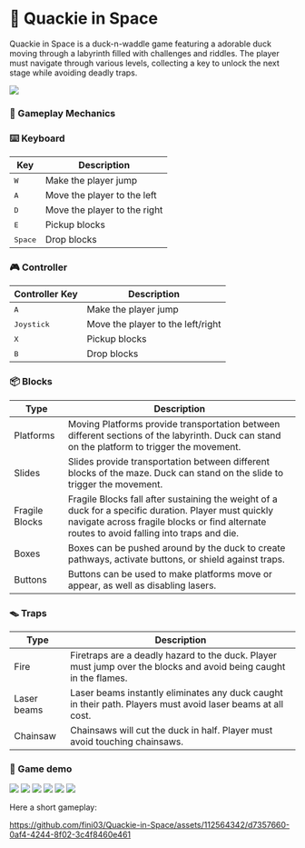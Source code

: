 # 🦆 Quackie in Space
Quackie in Space is a duck-n-waddle game featuring a adorable duck moving
through a labyrinth filled with challenges and riddles. The player must
navigate through various levels, collecting a key to unlock the next stage
while avoiding deadly traps.

<img src="https://github.com/fini03/Quackie-in-Space/blob/main/media/screens/menu.png">

### 👾 Gameplay Mechanics

### ⌨️ Keyboard
| Key                | Description                                                          |
|--------------------|--------------------------------------------------------------------- |
| <kbd>W</kbd>       | Make the player jump                                                 |
| <kbd>A</kbd>       | Move the player to the left                                          |
| <kbd>D</kbd>       | Move the player to the right                                         |
| <kbd>E</kbd>       | Pickup blocks                                                        |
| <kbd>Space</kbd>   | Drop blocks                                                          |

### 🎮 Controller

| Controller Key                | Description                                                          |
|--------------------|--------------------------------------------------------------------- |
| <kbd>A</kbd>       | Make the player jump                                                 |
| <kbd>Joystick</kbd>       | Move the player to the left/right                                          |
| <kbd>X</kbd>       | Pickup blocks                                                        |
| <kbd>B</kbd>   | Drop blocks                                                          |

### 📦 Blocks

| Type              | Description                                                          |
|-------------------|--------------------------------------------------------------------- |
| Platforms         | Moving Platforms provide transportation between different sections of the labyrinth. Duck can stand on the platform to trigger the movement.                    |
| Slides            | Slides provide transportation between different blocks of the maze. Duck can stand on the slide to trigger the movement.                                  |
| Fragile Blocks    | Fragile Blocks fall after sustaining the weight of a duck for a specific duration. Player must quickly navigate across fragile blocks or find alternate routes to avoid falling into traps and die.                              |
| Boxes             | Boxes can be pushed around by the duck to create pathways, activate buttons, or shield against traps.                              |
| Buttons           | Buttons can be used to make platforms move or appear, as well as disabling lasers.                               |

### 🪤 Traps

| Type              | Description                                                          |
|-------------------|--------------------------------------------------------------------- |
| Fire              | Firetraps are a deadly hazard to the duck. Player must jump over the blocks and avoid being caught in the flames.                    |
| Laser beams       | Laser beams instantly eliminates any duck caught in their path. Players must avoid laser beams at all cost.                                  |
| Chainsaw          | Chainsaws will cut the duck in half. Player must avoid touching chainsaws.                               |


### 👾 Game demo

<img src="https://github.com/fini03/Quackie-in-Space/blob/main/media/screens/laserfire.png">
<img src="https://github.com/fini03/Quackie-in-Space/blob/main/media/screens/slide.png">
<img src="https://github.com/fini03/Quackie-in-Space/blob/main/media/screens/gamelost.png">
<img src="https://github.com/fini03/Quackie-in-Space/blob/main/media/screens/chainsaw.png">
<img src="https://github.com/fini03/Quackie-in-Space/blob/main/media/screens/key.png">
<img src="https://github.com/fini03/Quackie-in-Space/blob/main/media/screens/gamewon.png">

Here a short gameplay:

https://github.com/fini03/Quackie-in-Space/assets/112564342/d7357660-0af4-4244-8f02-3c4f8460e461
